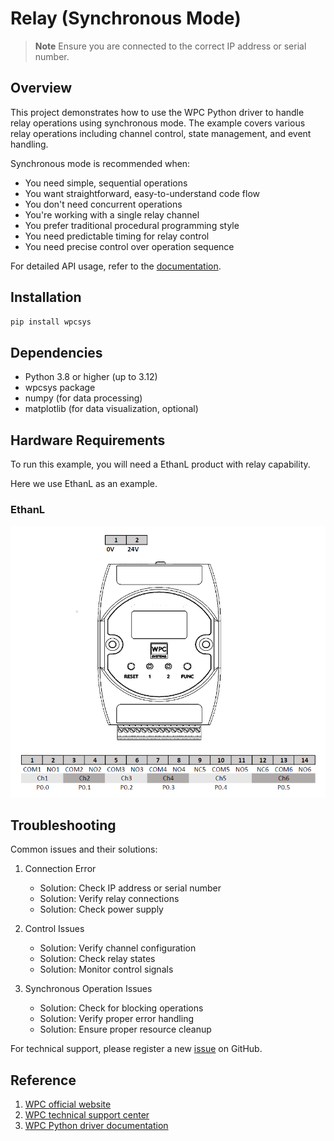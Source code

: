 # Relay (Synchronous Mode)
> **Note**
> Ensure you are connected to the correct IP address or serial number.

## Overview

This project demonstrates how to use the WPC Python driver to handle relay operations using synchronous mode.
The example covers various relay operations including channel control, state management, and event handling.

Synchronous mode is recommended when:
- You need simple, sequential operations
- You want straightforward, easy-to-understand code flow
- You don't need concurrent operations
- You're working with a single relay channel
- You prefer traditional procedural programming style
- You need predictable timing for relay control
- You need precise control over operation sequence

For detailed API usage, refer to the [documentation](https://wpc-systems-ltd.github.io/WPC_Python_driver_release/).

## Installation

```bash
pip install wpcsys
```

## Dependencies

- Python 3.8 or higher (up to 3.12)
- wpcsys package
- numpy (for data processing)
- matplotlib (for data visualization, optional)

## Hardware Requirements

To run this example, you will need a EthanL product with relay capability.

Here we use EthanL as an example.

### EthanL

<img src="https://github.com/WPC-Systems-Ltd/WPC_Python_driver_release/blob/main/Reference/Pinouts/pinout-EthanL.JPG" alt="drawing" width="600"/>

## Troubleshooting

Common issues and their solutions:

1. Connection Error
   - Solution: Check IP address or serial number
   - Solution: Verify relay connections
   - Solution: Check power supply

2. Control Issues
   - Solution: Verify channel configuration
   - Solution: Check relay states
   - Solution: Monitor control signals

3. Synchronous Operation Issues
   - Solution: Check for blocking operations
   - Solution: Verify proper error handling
   - Solution: Ensure proper resource cleanup

For technical support, please register a new [issue](https://github.com/WPC-Systems-Ltd/WPC_Python_driver_release/issues) on GitHub.

## Reference

1. [WPC official website](https://www.wpc.com.tw/)
2. [WPC technical support center](https://wpc.super.site/)
3. [WPC Python driver documentation](https://wpc-systems-ltd.github.io/WPC_Python_driver_release/)